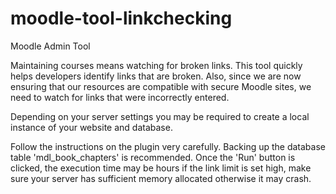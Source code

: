 # moodle-tool-linkchecking
Moodle Admin Tool  
  
Maintaining courses means watching for broken links.   This tool quickly helps developers identify links that are broken.   Also, since we are now ensuring that our resources are compatible with secure Moodle sites, we need to watch for links that were incorrectly entered.
  
Depending on your server settings you may be required to create a local instance of your website and database.
  
Follow the instructions on the plugin very carefully. Backing up the database table 'mdl_book_chapters' is recommended. Once the 'Run' button is clicked, the execution time may be hours if the link limit is set high, make sure your server has sufficient memory allocated otherwise it may crash.
